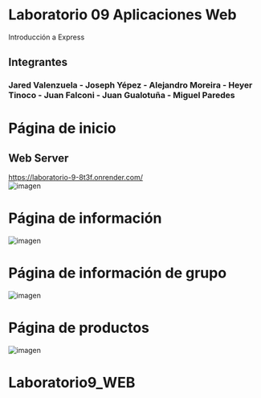 # Laboratorio 09 Aplicaciones Web
Introducción a Express
## Integrantes
### Jared Valenzuela - Joseph Yépez - Alejandro Moreira - Heyer Tinoco - Juan Falconi - Juan Gualotuña - Miguel Paredes

# Página de inicio
## Web Server
https://laboratorio-9-8t3f.onrender.com/ <br>
![imagen](https://github.com/Miguel-Paredes/Paredes-Miguel-Laboratorio-9/assets/117743367/91ce63c1-1d32-45f4-942f-55a9952e1732)

# Página de información
![imagen](https://github.com/Miguel-Paredes/Paredes-Miguel-Laboratorio-9/assets/117743367/c797c371-569d-4ba1-a913-7898b7e4095f)

# Página de información de grupo
![imagen](https://github.com/Miguel-Paredes/Paredes-Miguel-Laboratorio-9/assets/117743367/66d7362e-c595-45d0-bf7e-b28b174031ba)

# Página de productos
![imagen](https://github.com/Miguel-Paredes/Paredes-Miguel-Laboratorio-9/assets/117743367/d8c2fa7b-2012-4f74-94fa-7f1210ae67fa)
# Laboratorio9_WEB
